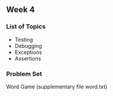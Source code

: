 ## Week 4
### List of Topics
* Testing
* Debugging
* Exceptions
* Assertions
### Problem Set
Word Game (supplementary file word.txt)
